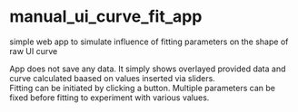 # manual_ui_curve_fit_app
simple web app to simulate influence of fitting parameters on the shape of raw UI curve

App does not save any data. It simply shows overlayed provided data and curve calculated baased on values inserted via sliders.  
Fitting can be initiated by clicking a button. Multiple parameters can be fixed before fitting to experiment with various values.
